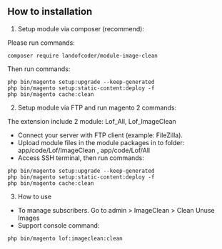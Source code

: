 ## How to installation

1. Setup module via composer (recommend):

Please run commands:

```
composer require landofcoder/module-image-clean
```

Then run commands:

```
php bin/magento setup:upgrade --keep-generated
php bin/magento setup:static-content:deploy -f
php bin/magento cache:clean
```
2. Setup module via FTP and run magento 2 commands:

The extension include 2 module: Lof_All, Lof_ImageClean

- Connect your server with FTP client (example: FileZilla).
- Upload module files in the module packages in to folder: app/code/Lof/ImageClean , app/code/Lof/All
- Access SSH terminal, then run commands:

```
php bin/magento setup:upgrade --keep-generated
php bin/magento setup:static-content:deploy -f
php bin/magento cache:clean
```

3. How to use

- To manage subscribers. Go to admin > ImageClean > Clean Unuse Images
- Support console command:
```
php bin/magento lof:imageclean:clean
```